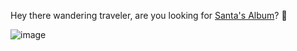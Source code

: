 Hey there wandering traveler, are you looking for [Santa's Album](https://docs.google.com/presentation/d/1wE1rJeSYgDkgTsxCxzm9yzqTxcQe1kzc7HyxMP7fT7M)? 🎅

![image](https://github.com/intrepidbird/christmas/assets/140008493/43e8d638-9f84-4927-a97d-236a3479bd14)

